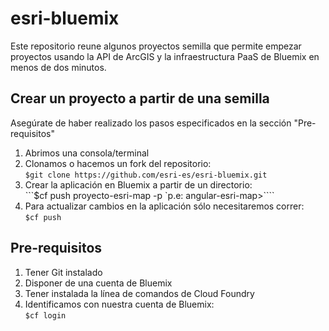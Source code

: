 # esri-bluemix
Este repositorio reune algunos proyectos semilla que permite empezar proyectos usando la API de ArcGIS y la infraestructura PaaS de Bluemix en menos de dos minutos.

## Crear un proyecto a partir de una semilla
Asegúrate de haber realizado los pasos especificados en la sección "Pre-requisitos"

1.  Abrimos una consola/terminal
2.  Clonamos o hacemos un fork del repositorio:<br>```$git clone https://github.com/esri-es/esri-bluemix.git```
3.  Crear la aplicación en Bluemix a partir de un directorio:<br>```$cf push proyecto-esri-map -p <directorio> `p.e: angular-esri-map>````
4.  Para actualizar cambios en la aplicación sólo necesitaremos correr:<br>```$cf push```

## Pre-requisitos
1. Tener Git instalado
2. Disponer de una cuenta de Bluemix
3. Tener instalada la línea de comandos de Cloud Foundry
4. Identificamos con nuestra cuenta de Bluemix:<br>```$cf login```

